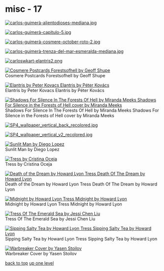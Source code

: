 # misc - 17
[![carlos-guimerà-alientodioses-mediana.jpg](https://raw.githubusercontent.com/buckmanc/wallpapers/main/mobile/cosmere/zz%20misc/carlos-guimerà-alientodioses-mediana.jpg "carlos-guimerà-alientodioses-mediana.jpg")](https://raw.githubusercontent.com/buckmanc/wallpapers/main/mobile/cosmere/zz%20misc/carlos-guimerà-alientodioses-mediana.jpg)

[![carlos-guimerà-capitulo-5.jpg](https://raw.githubusercontent.com/buckmanc/wallpapers/main/mobile/cosmere/zz%20misc/carlos-guimerà-capitulo-5.jpg "carlos-guimerà-capitulo-5.jpg")](https://raw.githubusercontent.com/buckmanc/wallpapers/main/mobile/cosmere/zz%20misc/carlos-guimerà-capitulo-5.jpg)

[![carlos-guimerà-cosmere-october-roto-2.jpg](https://raw.githubusercontent.com/buckmanc/wallpapers/main/mobile/cosmere/zz%20misc/carlos-guimerà-cosmere-october-roto-2.jpg "carlos-guimerà-cosmere-october-roto-2.jpg")](https://raw.githubusercontent.com/buckmanc/wallpapers/main/mobile/cosmere/zz%20misc/carlos-guimerà-cosmere-october-roto-2.jpg)

[![carlos-guimerà-trenza-del-mar-esmeralda-mediana.jpg](https://raw.githubusercontent.com/buckmanc/wallpapers/main/mobile/cosmere/zz%20misc/carlos-guimerà-trenza-del-mar-esmeralda-mediana.jpg "carlos-guimerà-trenza-del-mar-esmeralda-mediana.jpg")](https://raw.githubusercontent.com/buckmanc/wallpapers/main/mobile/cosmere/zz%20misc/carlos-guimerà-trenza-del-mar-esmeralda-mediana.jpg)

[![carloswkart-elantris2.png](https://raw.githubusercontent.com/buckmanc/wallpapers/main/mobile/cosmere/zz%20misc/carloswkart-elantris2.png "carloswkart-elantris2.png")](https://raw.githubusercontent.com/buckmanc/wallpapers/main/mobile/cosmere/zz%20misc/carloswkart-elantris2.png)

[![Cosmere Postcards Forestsofhell by Geoff Shupe](https://raw.githubusercontent.com/buckmanc/wallpapers/main/mobile/cosmere/zz%20misc/cosmere-postcards-forestsofhell-by-geoff-shupe.jpg "Cosmere Postcards Forestsofhell by Geoff Shupe")](https://raw.githubusercontent.com/buckmanc/wallpapers/main/mobile/cosmere/zz%20misc/cosmere-postcards-forestsofhell-by-geoff-shupe.jpg)\
Cosmere Postcards Forestsofhell by Geoff Shupe

[![Elantris by Peter Kovacs
Elantris by Péter Kovács](https://raw.githubusercontent.com/buckmanc/wallpapers/main/mobile/cosmere/zz%20misc/elantris_by_peter_kovacs.jpg "Elantris by Peter Kovacs
Elantris by Péter Kovács")](https://raw.githubusercontent.com/buckmanc/wallpapers/main/mobile/cosmere/zz%20misc/elantris_by_peter_kovacs.jpg)\
Elantris by Peter Kovacs
Elantris by Péter Kovács

[![Shadows For Silence In The Forests Of Hell by Miranda Meeks
Shadows For Silence in the Forests of Hell cover by Miranda Meeks](https://raw.githubusercontent.com/buckmanc/wallpapers/main/mobile/cosmere/zz%20misc/Shadows_For_Silence_In_the_Forests_of_Hell_by_Miranda_Meeks.jpg "Shadows For Silence In The Forests Of Hell by Miranda Meeks
Shadows For Silence in the Forests of Hell cover by Miranda Meeks")](https://raw.githubusercontent.com/buckmanc/wallpapers/main/mobile/cosmere/zz%20misc/Shadows_For_Silence_In_the_Forests_of_Hell_by_Miranda_Meeks.jpg)\
Shadows For Silence In The Forests Of Hell by Miranda Meeks
Shadows For Silence in the Forests of Hell cover by Miranda Meeks

[![SP4_wallpaper_vertical_back_recolored.jpg](https://raw.githubusercontent.com/buckmanc/wallpapers/main/mobile/cosmere/zz%20misc/SP4_wallpaper_vertical_back_recolored.jpg "SP4_wallpaper_vertical_back_recolored.jpg")](https://raw.githubusercontent.com/buckmanc/wallpapers/main/mobile/cosmere/zz%20misc/SP4_wallpaper_vertical_back_recolored.jpg)

[![SP4_wallpaper_vertical_v2_recolored.jpg](https://raw.githubusercontent.com/buckmanc/wallpapers/main/mobile/cosmere/zz%20misc/SP4_wallpaper_vertical_v2_recolored.jpg "SP4_wallpaper_vertical_v2_recolored.jpg")](https://raw.githubusercontent.com/buckmanc/wallpapers/main/mobile/cosmere/zz%20misc/SP4_wallpaper_vertical_v2_recolored.jpg)

[![Sunlit Man by Diego Lopez](https://raw.githubusercontent.com/buckmanc/wallpapers/main/mobile/cosmere/zz%20misc/sunlit-man-by-diego-lopez.jpg "Sunlit Man by Diego Lopez")](https://raw.githubusercontent.com/buckmanc/wallpapers/main/mobile/cosmere/zz%20misc/sunlit-man-by-diego-lopez.jpg)\
Sunlit Man by Diego Lopez

[![Tress by Cristina Oceja](https://raw.githubusercontent.com/buckmanc/wallpapers/main/mobile/cosmere/zz%20misc/tress-by-cristina-oceja.jpg "Tress by Cristina Oceja")](https://raw.githubusercontent.com/buckmanc/wallpapers/main/mobile/cosmere/zz%20misc/tress-by-cristina-oceja.jpg)\
Tress by Cristina Oceja

[![Death of the Dream by Howard Lyon
Tress Death Of The Dream by Howard Lyon](https://raw.githubusercontent.com/buckmanc/wallpapers/main/mobile/cosmere/zz%20misc/tress_Death_of_the_Dream_by_Howard_Lyon.jpg "Death of the Dream by Howard Lyon
Tress Death Of The Dream by Howard Lyon")](https://raw.githubusercontent.com/buckmanc/wallpapers/main/mobile/cosmere/zz%20misc/tress_Death_of_the_Dream_by_Howard_Lyon.jpg)\
Death of the Dream by Howard Lyon
Tress Death Of The Dream by Howard Lyon

[![Midnight by Howard Lyon
Tress Midnight by Howard Lyon](https://raw.githubusercontent.com/buckmanc/wallpapers/main/mobile/cosmere/zz%20misc/tress_midnight_by_howard_lyon.jpg "Midnight by Howard Lyon
Tress Midnight by Howard Lyon")](https://raw.githubusercontent.com/buckmanc/wallpapers/main/mobile/cosmere/zz%20misc/tress_midnight_by_howard_lyon.jpg)\
Midnight by Howard Lyon
Tress Midnight by Howard Lyon

[![Tress Of The Emerald Sea by Jessi Chen Liu](https://raw.githubusercontent.com/buckmanc/wallpapers/main/mobile/cosmere/zz%20misc/tress_of_the_emerald_sea_by_jessi_chen_liu.png "Tress Of The Emerald Sea by Jessi Chen Liu")](https://raw.githubusercontent.com/buckmanc/wallpapers/main/mobile/cosmere/zz%20misc/tress_of_the_emerald_sea_by_jessi_chen_liu.png)\
Tress Of The Emerald Sea by Jessi Chen Liu

[![Sipping Salty Tea by Howard Lyon
Tress Sipping Salty Tea by Howard Lyon](https://raw.githubusercontent.com/buckmanc/wallpapers/main/mobile/cosmere/zz%20misc/tress_sipping_salty_tea_by_howard_lyon.jpg "Sipping Salty Tea by Howard Lyon
Tress Sipping Salty Tea by Howard Lyon")](https://raw.githubusercontent.com/buckmanc/wallpapers/main/mobile/cosmere/zz%20misc/tress_sipping_salty_tea_by_howard_lyon.jpg)\
Sipping Salty Tea by Howard Lyon
Tress Sipping Salty Tea by Howard Lyon

[![Warbreaker Cover by Yasen Stoilov](https://raw.githubusercontent.com/buckmanc/wallpapers/main/mobile/cosmere/zz%20misc/warbreaker_cover_by_yasen_stoilov.jpg "Warbreaker Cover by Yasen Stoilov")](https://raw.githubusercontent.com/buckmanc/wallpapers/main/mobile/cosmere/zz%20misc/warbreaker_cover_by_yasen_stoilov.jpg)\
Warbreaker Cover by Yasen Stoilov



[back to top](#)
[up one level](/mobile/cosmere/README.MD)
